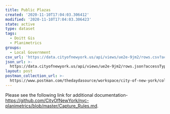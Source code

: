 ```yaml
---
title: Public Plazas
created: '2020-11-10T17:04:03.306412'
modified: '2020-11-10T17:04:03.306423'
state: active
type: dataset
tags:
  - Doitt Gis
  - Planimetrics
groups:
  - Local Government
csv_url: 'https://data.cityofnewyork.us/api/views/ue2e-9jm2/rows.csv?accessType=DOWNLOAD'
json_url: >-
  https://data.cityofnewyork.us/api/views/ue2e-9jm2/rows.json?accessType=DOWNLOAD
layout: post
postman_collection_url: >-
  https://www.postman.com/thedaydasource/workspace/city-of-new-york/collection/15909983-75f07adf-52ee-44b7-b239-02cc5c4e7baf
---
```

Please see the following link for additional documentation- https://github.com/CityOfNewYork/nyc-planimetrics/blob/master/Capture_Rules.md.
